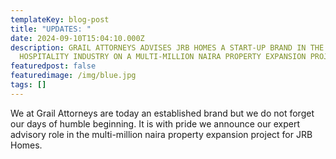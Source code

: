```yaml
---
templateKey: blog-post
title: "UPDATES: "
date: 2024-09-10T15:04:10.000Z
description: GRAIL ATTORNEYS ADVISES JRB HOMES A START-UP BRAND IN THE
  HOSPITALITY INDUSTRY ON A MULTI-MILLION NAIRA PROPERTY EXPANSION PROJECT
featuredpost: false
featuredimage: /img/blue.jpg
tags: []
---
```




We at Grail Attorneys are today an established brand but we do not forget our days of humble beginning. It is with pride we announce our expert advisory role in the multi-million naira property expansion project for JRB Homes.
